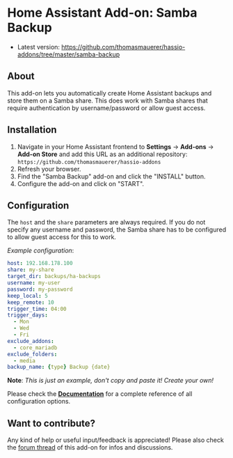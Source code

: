 # Home Assistant Add-on: Samba Backup

- Latest version: https://github.com/thomasmauerer/hassio-addons/tree/master/samba-backup

## About

This add-on lets you automatically create Home Assistant backups and store them on a Samba share. This does work with Samba shares that require authentication by username/password or allow guest access.

## Installation

1. Navigate in your Home Assistant frontend to **Settings** -> **Add-ons** -> **Add-on Store** and add this URL as an additional repository: `https://github.com/thomasmauerer/hassio-addons`
2. Refresh your browser.
3. Find the "Samba Backup" add-on and click the "INSTALL" button.
4. Configure the add-on and click on "START".

## Configuration

The `host` and the `share` parameters are always required. If you do not specify any username and password, the Samba share has to be configured to allow guest access for this to work.

_Example configuration_:

```yaml
host: 192.168.178.100
share: my-share
target_dir: backups/ha-backups
username: my-user
password: my-password
keep_local: 5
keep_remote: 10
trigger_time: 04:00
trigger_days:
  - Mon
  - Wed
  - Fri
exclude_addons:
  - core_mariadb
exclude_folders:
  - media
backup_name: {type} Backup {date}
```

**Note**: _This is just an example, don't copy and paste it! Create your own!_

Please check the **[Documentation](https://github.com/thomasmauerer/hassio-addons/blob/master/samba-backup/DOCS.md)** for a complete reference of all configuration options.

## Want to contribute?

Any kind of help or useful input/feedback is appreciated! Please also check the [forum thread](https://community.home-assistant.io/t/samba-backup-create-and-store-snapshots-on-a-samba-share/199471) of this add-on for infos and discussions.

[aarch64-shield]: https://img.shields.io/badge/aarch64-yes-green.svg
[amd64-shield]: https://img.shields.io/badge/amd64-yes-green.svg
[armhf-shield]: https://img.shields.io/badge/armhf-yes-green.svg
[armv7-shield]: https://img.shields.io/badge/armv7-yes-green.svg
[i386-shield]: https://img.shields.io/badge/i386-yes-green.svg
[version]: https://img.shields.io/badge/version-v5.2.0-blue.svg
